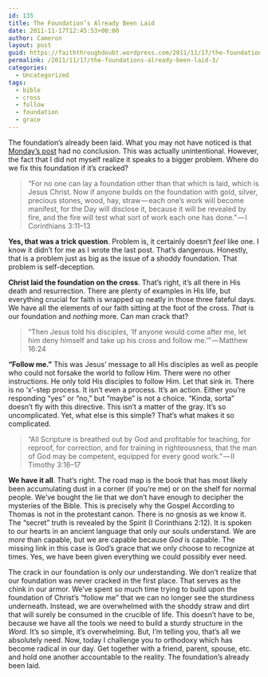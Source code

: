 ```yaml
---
id: 135
title: The Foundation’s Already Been Laid
date: 2011-11-17T12:45:53+00:00
author: Cameron
layout: post
guid: https://faiththroughdoubt.wordpress.com/2011/11/17/the-foundations-already-been-laid/
permalink: /2011/11/17/the-foundations-already-been-laid-3/
categories:
  - Uncategorized
tags:
  - bible
  - cross
  - follow
  - foundation
  - grace
---
```

The foundation’s already been laid. What you may not have noticed is that <a href="http://104.193.143.57/~waywar13/ce/2011/11/14/our-foundations-cracked/" target="_blank">Monday’s post</a> had no conclusion. This was actually unintentional. However, the fact that I did not myself realize it speaks to a bigger problem. Where do we fix this foundation if it’s cracked?

> “For no one can lay a foundation other than that which is laid, which is Jesus Christ. Now if anyone builds on the foundation with gold, silver, precious stones, wood, hay, straw — each one’s work will become manifest, for the Day will disclose it, because it will be revealed by fire, and the fire will test what sort of work each one has done.” — I Corinthians 3:11–13

**Yes, that was a trick question**. Problem is, it certainly doesn’t _feel_ like one. I know it didn’t for me as I wrote the last post. That’s dangerous. Honestly, that is a problem just as big as the issue of a shoddy foundation. That problem is self-deception.

**Christ laid the foundation on the cross**. That’s right, it’s all there in His death and resurrection. There are plenty of examples in His life, but everything crucial for faith is wrapped up neatly in those three fateful days. We have all the elements of our faith sitting at the foot of the cross. _That_ is our foundation and _nothing_ more. Can man crack that?

> “Then Jesus told his disciples, ‘If anyone would come after me, let him deny himself and take up his cross and follow me.’” — Matthew 16:24

**“Follow me.”** This was Jesus’ message to all His disciples as well as people who could not forsake the world to follow Him. There were no other instructions. He only told His disciples to follow Him. Let that sink in. There is no ‘x’-step process. It isn’t even a process. It’s an action. Either you’re responding “yes” or “no,” but “maybe” is not a choice. “Kinda, sorta” doesn’t fly with this directive. This isn’t a matter of the gray. It’s so uncomplicated. Yet, what else is this simple? That’s what makes it so complicated.

> “All Scripture is breathed out by God and profitable for teaching, for reproof, for correction, and for training in righteousness, that the man of God may be competent, equipped for every good work.” — II Timothy 3:16–17

**We have it all**. That’s right. The road map is the book that has most likely been accumulating dust in a corner (if you’re me) or on the shelf for normal people. We’ve bought the lie that we don’t have enough to decipher the mysteries of the Bible. This is precisely why the Gospel According to Thomas is not in the protestant canon. There is no gnosis as we know it. The “secret” truth is revealed by the Spirit (I Corinthians 2:12). It is spoken to our hearts in an ancient language that only our souls understand. We are _more_ than capable, but we are capable because _God_ is capable. The missing link in this case is God’s grace that we only choose to recognize at times. Yes, we have been given everything we could possibly ever need.

The crack in our foundation is only our understanding. We don’t realize that our foundation was never cracked in the first place. That serves as the chink in our armor. We’ve spent so much time trying to build upon the foundation of Christ’s “follow me” that we can no longer see the sturdiness underneath. Instead, we are overwhelmed with the shoddy straw and dirt that will surely be consumed in the crucible of life. This doesn’t have to be, because we have all the tools we need to build a sturdy structure in the _Word_. It’s so simple, it’s overwhelming. But, I’m telling you, that’s all we absolutely need. Now, today I challenge you to orthodoxy which has become radical in our day. Get together with a friend, parent, spouse, etc. and hold one another accountable to the reality. The foundation’s already been laid.